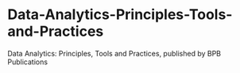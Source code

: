 # Data-Analytics-Principles-Tools-and-Practices
Data Analytics: Principles, Tools and Practices, published by BPB Publications
